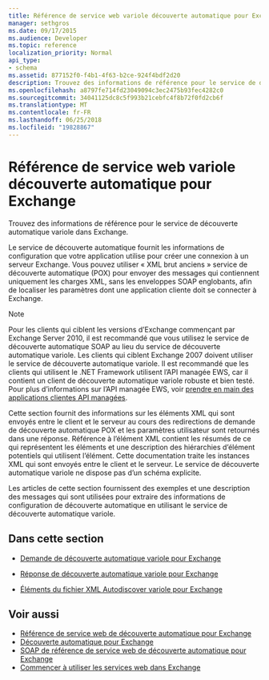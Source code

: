 ```yaml
---
title: Référence de service web variole découverte automatique pour Exchange
manager: sethgros
ms.date: 09/17/2015
ms.audience: Developer
ms.topic: reference
localization_priority: Normal
api_type:
- schema
ms.assetid: 877152f0-f4b1-4f63-b2ce-924f4bdf2d20
description: Trouvez des informations de référence pour le service de découverte automatique variole dans Exchange.
ms.openlocfilehash: a8797fe714fd23049094c3ec2475b93fec4282c0
ms.sourcegitcommit: 34041125dc8c5f993b21cebfc4f8b72f0fd2cb6f
ms.translationtype: MT
ms.contentlocale: fr-FR
ms.lasthandoff: 06/25/2018
ms.locfileid: "19828867"
---
```

# <a name="pox-autodiscover-web-service-reference-for-exchange"></a>Référence de service web variole découverte automatique pour Exchange

Trouvez des informations de référence pour le service de découverte automatique variole dans Exchange.
  
Le service de découverte automatique fournit les informations de configuration que votre application utilise pour créer une connexion à un serveur Exchange. Vous pouvez utiliser « XML brut anciens » service de découverte automatique (POX) pour envoyer des messages qui contiennent uniquement les charges XML, sans les enveloppes SOAP englobants, afin de localiser les paramètres dont une application cliente doit se connecter à Exchange.
  
> [!NOTE]
> Pour les clients qui ciblent les versions d’Exchange commençant par Exchange Server 2010, il est recommandé que vous utilisez le service de découverte automatique SOAP au lieu du service de découverte automatique variole. Les clients qui ciblent Exchange 2007 doivent utiliser le service de découverte automatique variole. Il est recommandé que les clients qui utilisent le .NET Framework utilisent l’API managée EWS, car il contient un client de découverte automatique variole robuste et bien testé. Pour plus d’informations sur l’API managée EWS, voir [prendre en main des applications clientes API managées](http://msdn.microsoft.com/library/c2267733-6f4f-49e5-9614-1e4a24c3af1a%28Office.15%29.aspx). 
  
Cette section fournit des informations sur les éléments XML qui sont envoyés entre le client et le serveur au cours des redirections de demande de découverte automatique POX et les paramètres utilisateur sont retournés dans une réponse. Référence à l’élément XML contient les résumés de ce qui représentent les éléments et une description des hiérarchies d’élément potentiels qui utilisent l’élément. Cette documentation traite les instances XML qui sont envoyés entre le client et le serveur. Le service de découverte automatique variole ne dispose pas d’un schéma explicite.
  
Les articles de cette section fournissent des exemples et une description des messages qui sont utilisées pour extraire des informations de configuration de découverte automatique en utilisant le service de découverte automatique variole. 
  
## <a name="in-this-section"></a>Dans cette section
<a name="bk_InThisSection"> </a>

- [Demande de découverte automatique variole pour Exchange](pox-autodiscover-request-for-exchange.md)
    
- [Réponse de découverte automatique variole pour Exchange](pox-autodiscover-response-for-exchange.md)
    
- [Éléments du fichier XML Autodiscover variole pour Exchange](pox-autodiscover-xml-elements-for-exchange.md)
    
## <a name="see-also"></a>Voir aussi

- [Référence de service web de découverte automatique pour Exchange](autodiscover-web-service-reference-for-exchange.md)
- [Découverte automatique pour Exchange](../exchange-web-services/autodiscover-for-exchange.md)   
- [SOAP de référence de service web de découverte automatique pour Exchange](soap-autodiscover-web-service-reference-for-exchange.md)
- [Commencer à utiliser les services web dans Exchange](../exchange-web-services/start-using-web-services-in-exchange.md)
    

